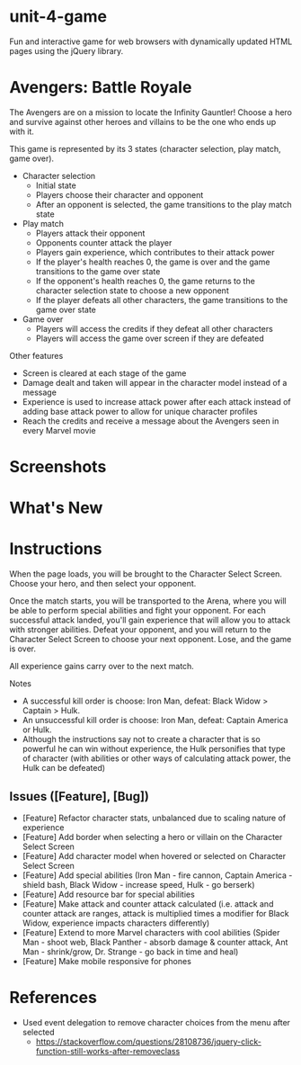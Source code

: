 # unit-4-game
Fun and interactive game for web browsers with dynamically updated HTML pages using the jQuery library.

# Avengers: Battle Royale

The Avengers are on a mission to locate the Infinity Gauntler! Choose a hero and survive against other heroes and villains to be the one who ends up with it.

This game is represented by its 3 states (character selection, play match, game over). 
* Character selection
    * Initial state
    * Players choose their character and opponent
    * After an opponent is selected, the game transitions to the play match state
* Play match
    * Players attack their opponent
    * Opponents counter attack the player
    * Players gain experience, which contributes to their attack power
    * If the player's health reaches 0, the game is over and the game transitions to the game over state
    * If the opponent's health reaches 0, the game returns to the character selection state to choose a new opponent
    * If the player defeats all other characters, the game transitions to the game over state
* Game over
    * Players will access the credits if they defeat all other characters
    * Players will access the game over screen if they are defeated

Other features
* Screen is cleared at each stage of the game
* Damage dealt and taken will appear in the character model instead of a message
* Experience is used to increase attack power after each attack instead of adding base attack power to allow for unique character profiles
* Reach the credits and receive a message about the Avengers seen in every Marvel movie

# Screenshots

# What's New

# Instructions

When the page loads, you will be brought to the Character Select Screen. Choose your hero, and then select your opponent. 

Once the match starts, you will be transported to the Arena, where you will be able to perform special abilities and fight your opponent. For each successful attack landed, you'll gain experience that will allow you to attack with stronger abilities. Defeat your opponent, and you will return to the Character Select Screen to choose your next opponent. Lose, and the game is over. 

All experience gains carry over to the next match.

Notes
* A successful kill order is choose: Iron Man, defeat: Black Widow > Captain > Hulk.
* An unsuccessful kill order is choose: Iron Man, defeat: Captain America or Hulk.
* Although the instructions say not to create a character that is so powerful he can win without experience, the Hulk personifies that type of character (with abilities or other ways of calculating attack power, the Hulk can be defeated)

## Issues ([Feature], [Bug])

* [Feature] Refactor character stats, unbalanced due to scaling nature of experience
* [Feature] Add border when selecting a hero or villain on the Character Select Screen
* [Feature] Add character model when hovered or selected on Character Select Screen
* [Feature] Add special abilities (Iron Man - fire cannon, Captain America - shield bash, Black Widow - increase speed, Hulk - go berserk)
* [Feature] Add resource bar for special abilities
* [Feature] Make attack and counter attack calculated (i.e. attack and counter attack are ranges, attack is multiplied times a modifier for Black Widow, experience impacts characters differently)
* [Feature] Extend to more Marvel characters with cool abilities (Spider Man - shoot web, Black Panther - absorb damage & counter attack, Ant Man - shrink/grow, Dr. Strange - go back in time and heal)
* [Feature] Make mobile responsive for phones

# References

* Used event delegation to remove character choices from the menu after selected
    * https://stackoverflow.com/questions/28108736/jquery-click-function-still-works-after-removeclass
